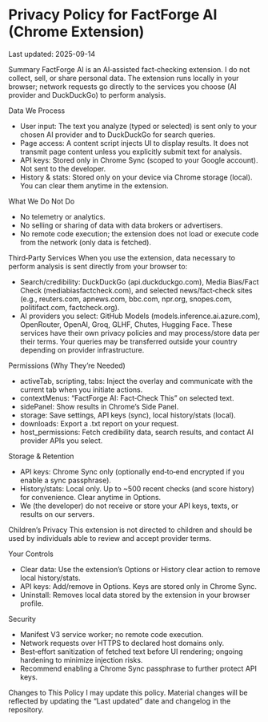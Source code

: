# Privacy Policy for FactForge AI (Chrome Extension)
Last updated: 2025-09-14

Summary
FactForge AI is an AI‑assisted fact‑checking extension. I do not collect, sell, or share personal data. The extension runs locally in your browser; network requests go directly to the services you choose (AI provider and DuckDuckGo) to perform analysis.

Data We Process
- User input: The text you analyze (typed or selected) is sent only to your chosen AI provider and to DuckDuckGo for search queries.
- Page access: A content script injects UI to display results. It does not transmit page content unless you explicitly submit text for analysis.
- API keys: Stored only in Chrome Sync (scoped to your Google account). Not sent to the developer.
- History & stats: Stored only on your device via Chrome storage (local). You can clear them anytime in the extension.

What We Do Not Do
- No telemetry or analytics.
- No selling or sharing of data with data brokers or advertisers.
- No remote code execution; the extension does not load or execute code from the network (only data is fetched).

Third‑Party Services
When you use the extension, data necessary to perform analysis is sent directly from your browser to:
- Search/credibility: DuckDuckGo (api.duckduckgo.com), Media Bias/Fact Check (mediabiasfactcheck.com), and selected news/fact‑check sites (e.g., reuters.com, apnews.com, bbc.com, npr.org, snopes.com, politifact.com, factcheck.org).
- AI providers you select: GitHub Models (models.inference.ai.azure.com), OpenRouter, OpenAI, Groq, GLHF, Chutes, Hugging Face.
These services have their own privacy policies and may process/store data per their terms. Your queries may be transferred outside your country depending on provider infrastructure.

Permissions (Why They’re Needed)
- activeTab, scripting, tabs: Inject the overlay and communicate with the current tab when you initiate actions.
- contextMenus: “FactForge AI: Fact‑Check This” on selected text.
- sidePanel: Show results in Chrome’s Side Panel.
- storage: Save settings, API keys (sync), local history/stats (local).
- downloads: Export a .txt report on your request.
- host_permissions: Fetch credibility data, search results, and contact AI provider APIs you select.

Storage & Retention
- API keys: Chrome Sync only (optionally end‑to‑end encrypted if you enable a sync passphrase).
- History/stats: Local only. Up to ~500 recent checks (and score history) for convenience. Clear anytime in Options.
- We (the developer) do not receive or store your API keys, texts, or results on our servers.

Children’s Privacy
This extension is not directed to children and should be used by individuals able to review and accept provider terms.

Your Controls
- Clear data: Use the extension’s Options or History clear action to remove local history/stats.
- API keys: Add/remove in Options. Keys are stored only in Chrome Sync.
- Uninstall: Removes local data stored by the extension in your browser profile.

Security
- Manifest V3 service worker; no remote code execution.
- Network requests over HTTPS to declared host domains only.
- Best‑effort sanitization of fetched text before UI rendering; ongoing hardening to minimize injection risks.
- Recommend enabling a Chrome Sync passphrase to further protect API keys.

Changes to This Policy
I may update this policy. Material changes will be reflected by updating the “Last updated” date and changelog in the repository.

